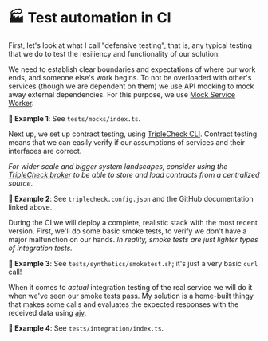 # 🏭 Test automation in CI

First, let's look at what I call "defensive testing", that is, any typical testing that we do to test the resiliency and functionality of our solution.

We need to establish clear boundaries and expectations of where our work ends, and someone else's work begins. To not be overloaded with other's services (though we are dependent on them) we use API mocking to mock away external dependencies. For this purpose, we use [Mock Service Worker](https://mswjs.io).

**🎯 Example 1**: See `tests/mocks/index.ts`.

Next up, we set up contract testing, using [TripleCheck CLI](https://github.com/mikaelvesavuori/triplecheck-cli). Contract testing means that we can easily verify if our assumptions of services and their interfaces are correct.

_For wider scale and bigger system landscapes, consider using the_ [_TripleCheck broker_](https://github.com/mikaelvesavuori/triplecheck-broker) _to be able to store and load contracts from a centralized source._

**🎯 Example 2**: See `triplecheck.config.json` and the GitHub documentation linked above.

During the CI we will deploy a complete, realistic stack with the most recent version. First, we'll do some basic smoke tests, to verify we don't have a major malfunction on our hands. _In reality, smoke tests are just lighter types of integration tests._

**🎯 Example 3**: See `tests/synthetics/smoketest.sh`; it's just a very basic `curl` call!

When it comes to _actual_ integration testing of the real service we will do it when we've seen our smoke tests pass. My solution is a home-built thingy that makes some calls and evaluates the expected responses with the received data using [ajv](https://ajv.js.org).

**🎯 Example 4**: See `tests/integration/index.ts`.
